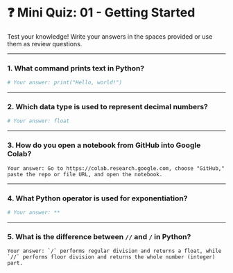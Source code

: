 # ❓ Mini Quiz: 01 - Getting Started

Test your knowledge! Write your answers in the spaces provided or use them as review questions.

---

### 1. What command prints text in Python?
```python
# Your answer: print("Hello, world!")
```

---

### 2. Which data type is used to represent decimal numbers?
```python
# Your answer: float
```

---

### 3. How do you open a notebook from GitHub into Google Colab?
```text
Your answer: Go to https://colab.research.google.com, choose "GitHub," paste the repo or file URL, and open the notebook.
```

---

### 4. What Python operator is used for exponentiation?
```python
# Your answer: **
```

---

### 5. What is the difference between `//` and `/` in Python?
```text
Your answer: `/` performs regular division and returns a float, while `//` performs floor division and returns the whole number (integer) part.
```
